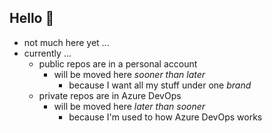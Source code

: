 ## Hello 👋

- not much here yet ...
- currently ...
  - public repos are in a personal account
    - will be moved here _sooner than later_
      - because I want all my stuff under one _brand_
  - private repos are in Azure DevOps
    - will be moved here _later than sooner_
      - because I'm used to how Azure DevOps works
  
